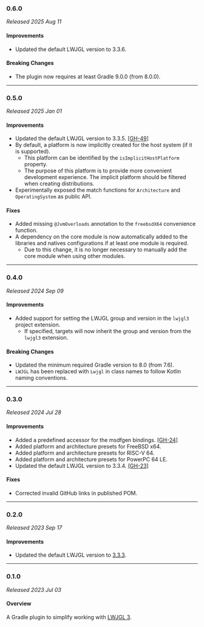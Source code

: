 ### 0.6.0

_Released 2025 Aug 11_

#### Improvements

- Updated the default LWJGL version to 3.3.6.

#### Breaking Changes

- The plugin now requires at least Gradle 9.0.0 (from 8.0.0).


---

### 0.5.0

_Released 2025 Jan 01_

#### Improvements

- Updated the default LWJGL version to 3.3.5. [[GH-49](https://github.com/Osmerion/gradle-lwjgl3/issues/49)]
- By default, a platform is now implicitly created for the host system (if it is
  supported).
    - This platform can be identified by the `isImplicitHostPlatform` property.
    - The purpose of this platform is to provide more convenient development
      experience. The implicit platform should be filtered when creating
      distributions.
- Experimentally exposed the match functions for `Architecture` and
  `OperatingSystem` as public API.

#### Fixes

- Added missing `@JvmOverloads` annotation to the `freebsdX64` convenience
  function.
- A dependency on the core module is now automatically added to the libraries
  and natives configurations if at least one module is required.
    - Due to this change, it is no longer necessary to manually add the core
      module when using other modules.


---

### 0.4.0

_Released 2024 Sep 09_

#### Improvements

- Added support for setting the LWJGL group and version in the `lwjgl3` project
  extension.
    - If specified, targets will now inherit the group and version from the
      `lwjgl3` extension.

#### Breaking Changes

- Updated the minimum required Gradle version to 8.0 (from 7.6).
- `LWJGL` has been replaced with `Lwjgl` in class names to follow Kotlin naming
  conventions.


---

### 0.3.0

_Released 2024 Jul 28_

#### Improvements

- Added a predefined accessor for the msdfgen bindings. [[GH-24]](https://github.com/Osmerion/gradle-lwjgl3/issues/24)
- Added platform and architecture presets for FreeBSD x64.
- Added platform and architecture presets for RISC-V 64.
- Added platform and architecture presets for PowerPC 64 LE.
- Updated the default LWJGL version to 3.3.4. [[GH-23]](https://github.com/Osmerion/gradle-lwjgl3/issues/23)

#### Fixes

- Corrected invalid GitHub links in published POM.


---

### 0.2.0

_Released 2023 Sep 17_

#### Improvements

- Updated the default LWJGL version to [3.3.3](https://github.com/LWJGL/lwjgl3/releases/tag/3.3.3).


---

### 0.1.0

_Released 2023 Jul 03_

#### Overview

A Gradle plugin to simplify working with [LWJGL 3](https://lwjgl.org).